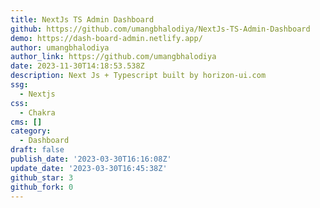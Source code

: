 ```yaml
---
title: NextJs TS Admin Dashboard
github: https://github.com/umangbhalodiya/NextJs-TS-Admin-Dashboard
demo: https://dash-board-admin.netlify.app/
author: umangbhalodiya
author_link: https://github.com/umangbhalodiya
date: 2023-11-30T14:18:53.538Z
description: Next Js + Typescript built by horizon-ui.com
ssg:
  - Nextjs
css:
  - Chakra
cms: []
category:
  - Dashboard
draft: false
publish_date: '2023-03-30T16:16:08Z'
update_date: '2023-03-30T16:45:38Z'
github_star: 3
github_fork: 0
---
```

